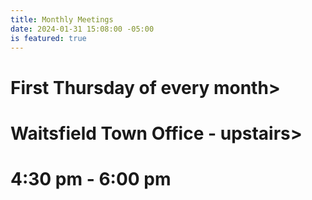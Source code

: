 ```yaml
---
title: Monthly Meetings
date: 2024-01-31 15:08:00 -05:00
is featured: true
---
```


# First Thursday of every month> 

# Waitsfield Town Office - upstairs> 

# 4:30 pm - 6:00 pm
